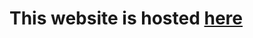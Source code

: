 # This website is hosted <a href="https://chinmaykadam172.github.io/cdlbs/" target="_blank">here</a>

